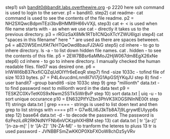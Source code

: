 step1) ssh bandit0@bandit.labs.overthewire.org -p 2220 
       here ssh command is used to login to the server.
       p1 = bandit0.
step2) cat readme-
       cat command is used to see the contents of the file readme.
       p2 = NH2SXQwcBdpmTEzi3bvBHMM9H66vVXjL
step3) cat <-
       < is used when file name starts with - as when we use cat - directly it takes us to the previous directory.
       p3 = rRGizSaX8Mk1RTb1CNQoXTcYZWU6lgzi
step4) cat "spaces in this filename"
       here " " are used as there are spaces betweeen.
       p4 = aBZ0W5EmUfAf7kHTQeOwd8bauFJ2lAiG
step5) cd inhere - to go to inhere directory.
       ls -a - to list down hidden file names.
       cat . hidden - to see the contents of this file.
       p5 = 2EW7BBsr6aMMoJ2HjW067dm8EgX26xNe
step6) cd inhere - to go to inhere directory.
       I manually checked the human readable files.
       file07 was desired one.
       p6 = lrIWWI6bB37kxfiCQZqUdOIYfr6eEeqR
step7) find -size 1033c - tofind file of size 1033 bytes.
       p7 = P4L4vucdmLnm8I7Vl7jG1ApGSfjYKqJU
step 8) find -user bandit7 -group bandit6 -size 1033c
step 9) grep "millionth" data.txt - to find password next to millionth word in the data text
        p9 = TESKZC0XvTetK0S9xNwm25STk5iWrBvP
step 10) sort data.txt | uiq -u - to sort unique occurance
        p10 = EN632PlfYiZbn3PhVK3XOGSlNInNE00t
step 11) strings data.txt | grep ==== - strings is used to list doen text and then grep to list strings with ====
        p11 = G7w8LIi6J3kTb8A7j9LgrywtEUlyyp6s
step 12) base64 data.txt -d - to decode the password.
        The password is 6zPeziLdR2RKNdNYFNb6nVCKzphlXHBM
step 13) cat data.txt | tr '[a-z]' '[n-za-m]' | tr '[A-Z]' '[N-ZA-M]' - to tranform the leteres to pluss 13 tr is used 
        password - JVNBBFSmZwKKOP0XbFXOoW8chDz5yVRv